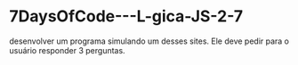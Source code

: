 # 7DaysOfCode---L-gica-JS-2-7
desenvolver um programa simulando um desses sites. Ele deve pedir para o usuário responder 3 perguntas.
